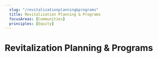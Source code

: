 ```yaml
---
  slug: "/revitalizationplanning&programs"
  title: Revitalization Planning & Programs
  focusAreas: [Communities]
  principles: [Equity]
---
```

# Revitalization Planning & Programs